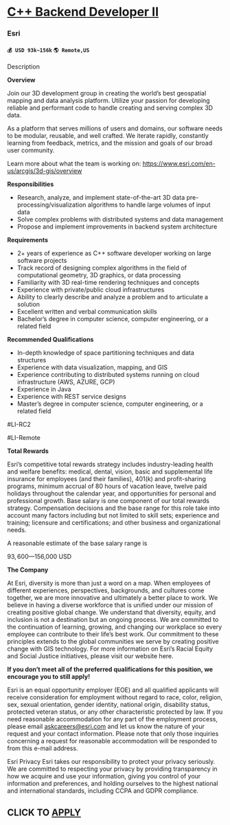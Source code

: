 # [C++ Backend Developer II](https://www.remotewlb.com/apply/c-backend-developer-ii)  
### Esri  
#### `💰 USD 93k~156k` `🌎 Remote,US`  

Description

**Overview**

Join our 3D development group in creating the world’s best geospatial mapping and data analysis platform. Utilize your passion for developing reliable and performant code to handle creating and serving complex 3D data.

As a platform that serves millions of users and domains, our software needs to be modular, reusable, and well crafted. We iterate rapidly, constantly learning from feedback, metrics, and the mission and goals of our broad user community.

Learn more about what the team is working on: https://www.esri.com/en-us/arcgis/3d-gis/overview

**Responsibilities**

  * Research, analyze, and implement state-of-the-art 3D data pre-processing/visualization algorithms to handle large volumes of input data
  * Solve complex problems with distributed systems and data management
  * Propose and implement improvements in backend system architecture

**Requirements**

  * 2+ years of experience as C++ software developer working on large software projects
  * Track record of designing complex algorithms in the field of computational geometry, 3D graphics, or data processing
  * Familiarity with 3D real-time rendering techniques and concepts
  * Experience with private/public cloud infrastructures
  * Ability to clearly describe and analyze a problem and to articulate a solution
  * Excellent written and verbal communication skills
  * Bachelor’s degree in computer science, computer engineering, or a related field

**Recommended Qualifications**

  * In-depth knowledge of space partitioning techniques and data structures
  * Experience with data visualization, mapping, and GIS
  * Experience contributing to distributed systems running on cloud infrastructure (AWS, AZURE, GCP)
  * Experience in Java
  * Experience with REST service designs
  * Master’s degree in computer science, computer engineering, or a related field

#LI-RC2

#LI-Remote

 **Total Rewards**

Esri’s competitive total rewards strategy includes industry-leading health and welfare benefits: medical, dental, vision, basic and supplemental life insurance for employees (and their families), 401(k) and profit-sharing programs, minimum accrual of 80 hours of vacation leave, twelve paid holidays throughout the calendar year, and opportunities for personal and professional growth. Base salary is one component of our total rewards strategy. Compensation decisions and the base range for this role take into account many factors including but not limited to skill sets; experience and training; licensure and certifications; and other business and organizational needs.

A reasonable estimate of the base salary range is

$93,600—$156,000 USD

 **The Company**

At Esri, diversity is more than just a word on a map. When employees of different experiences, perspectives, backgrounds, and cultures come together, we are more innovative and ultimately a better place to work. We believe in having a diverse workforce that is unified under our mission of creating positive global change. We understand that diversity, equity, and inclusion is not a destination but an ongoing process. We are committed to the continuation of learning, growing, and changing our workplace so every employee can contribute to their life’s best work. Our commitment to these principles extends to the global communities we serve by creating positive change with GIS technology. For more information on Esri’s Racial Equity and Social Justice initiatives, please visit our website here.

**If you don’t meet all of the preferred qualifications for this position, we encourage you to still apply!**

Esri is an equal opportunity employer (EOE) and all qualified applicants will receive consideration for employment without regard to race, color, religion, sex, sexual orientation, gender identity, national origin, disability status, protected veteran status, or any other characteristic protected by law. If you need reasonable accommodation for any part of the employment process, please email askcareers@esri.com and let us know the nature of your request and your contact information. Please note that only those inquiries concerning a request for reasonable accommodation will be responded to from this e-mail address.

Esri Privacy Esri takes our responsibility to protect your privacy seriously. We are committed to respecting your privacy by providing transparency in how we acquire and use your information, giving you control of your information and preferences, and holding ourselves to the highest national and international standards, including CCPA and GDPR compliance.

  
## CLICK TO [APPLY](https://www.remotewlb.com/apply/c-backend-developer-ii)

